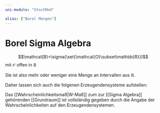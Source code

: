 ```yaml
---
uni-module: "StochMod"

alias: ["Borel Mengen"]
---
```


# Borel Sigma Algebra

$$\mathcal{B}=\sigma(\set{\mathcal{O}\subset\mathbb{R}})$$
mit $\mathcal{O}$ offen in $\mathbb{R}$

Sie ist also mehr oder weniger eine Menge an Intervallen aus $\mathbb{R}$.

Daher lassen sich auch die folgenen Erzeugendensysteme aufstellen:

Das [[Wahrscheinlichkeitsmaß|W-Maß]] zum zur [[Sigma Algebra]] gehörenden [[Grundraum]] ist vollständig gegeben durch die Angabe der Wahrscheinlichkeiten auf den Erzeugendensystemen.

